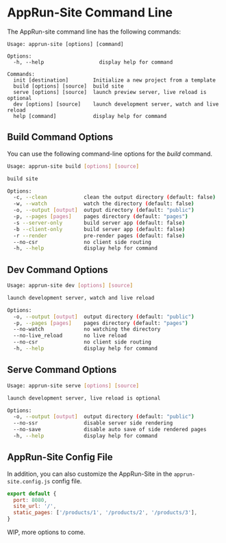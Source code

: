 # AppRun-Site Command Line

The AppRun-site command line has the following commands:

```
Usage: apprun-site [options] [command]

Options:
  -h, --help                  display help for command

Commands:
  init [destination]        Initialize a new project from a template
  build [options] [source]  build site
  serve [options] [source]  launch preview server, live reload is optional
  dev [options] [source]    launch development server, watch and live reload
  help [command]            display help for command
```

## Build Command Options

You can use the following command-line options for the _build_ command.

```sh
Usage: apprun-site build [options] [source]

build site

Options:
  -c, --clean            clean the output directory (default: false)
  -w, --watch            watch the directory (default: false)
  -o, --output [output]  output directory (default: "public")
  -p, --pages [pages]    pages directory (default: "pages")
  -s --server-only       build server app (default: false)
  -b --client-only       build server app (default: false)
  -r --render            pre-render pages (default: false)
  --no-csr               no client side routing
  -h, --help             display help for command
```

## Dev Command Options

```sh
Usage: apprun-site dev [options] [source]

launch development server, watch and live reload

Options:
  -o, --output [output]  output directory (default: "public")
  -p, --pages [pages]    pages directory (default: "pages")
  --no-watch             no watching the directory
  --no-live_reload       no live reload
  --no-csr               no client side routing
  -h, --help             display help for command
```

## Serve Command Options

```sh
Usage: apprun-site serve [options] [source]

launch development server, live reload is optional

Options:
  -o, --output [output]  output directory (default: "public")
  --no-ssr               disable server side rendering
  --no-save              disable auto save of side rendered pages
  -h, --help             display help for command
```

## AppRun-Site Config File

In addition, you can also customize the AppRun-Site in the `apprun-site.config.js` config file.

```js
export default {
  port: 8080,
  site_url: '/',
  static_pages: ['/products/1', '/products/2', '/products/3'],
}

```

WIP, more options to come.